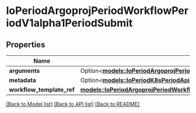 # IoPeriodArgoprojPeriodWorkflowPeriodV1alpha1PeriodSubmit

## Properties

Name | Type | Description | Notes
------------ | ------------- | ------------- | -------------
**arguments** | Option<[**models::IoPeriodArgoprojPeriodWorkflowPeriodV1alpha1PeriodArguments**](io.argoproj.workflow.v1alpha1.Arguments.md)> |  | [optional]
**metadata** | Option<[**models::IoPeriodK8sPeriodApimachineryPeriodPkgPeriodApisPeriodMetaPeriodV1PeriodObjectMeta**](io.k8s.apimachinery.pkg.apis.meta.v1.ObjectMeta.md)> |  | [optional]
**workflow_template_ref** | [**models::IoPeriodArgoprojPeriodWorkflowPeriodV1alpha1PeriodWorkflowTemplateRef**](io.argoproj.workflow.v1alpha1.WorkflowTemplateRef.md) |  | 

[[Back to Model list]](../README.md#documentation-for-models) [[Back to API list]](../README.md#documentation-for-api-endpoints) [[Back to README]](../README.md)


